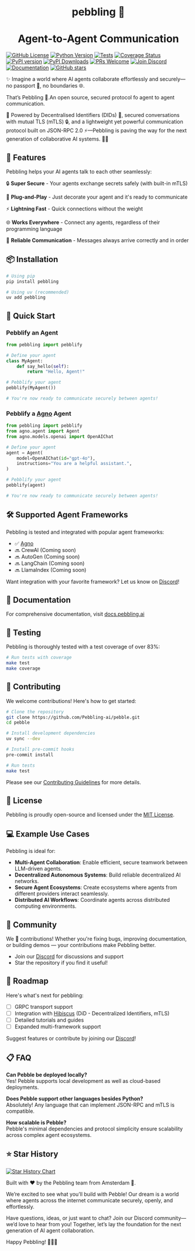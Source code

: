 <h1 align="center">pebbling 🐧</h1>

<h1 align="center">Agent-to-Agent Communication </h1>

[![GitHub License](https://img.shields.io/badge/license-MIT-blue.svg)](https://opensource.org/licenses/MIT)
[![Python Version](https://img.shields.io/badge/python-3.12+-blue.svg)](https://www.python.org/downloads/)
[![Tests](https://github.com/Pebbling-ai/pebble/actions/workflows/release.yml/badge.svg)](https://github.com/Pebbling-ai/pebble/actions/workflows/release.yml)
[![Coverage Status](https://coveralls.io/repos/github/Pebbling-ai/pebble/badge.svg?branch=v0.1.0.5)](https://coveralls.io/github/Pebbling-ai/pebble?branch=v0.1.0.5)
[![PyPI version](https://badge.fury.io/py/pebbling.svg)](https://badge.fury.io/py/pebbling)
[![PyPI Downloads](https://img.shields.io/pypi/dm/pebbling)](https://pypi.org/project/pebbling/)
[![PRs Welcome](https://img.shields.io/badge/PRs-welcome-brightgreen.svg)](https://github.com/Pebbling-ai/pebble/pulls)
[![Join Discord](https://img.shields.io/badge/Join%20Discord-7289DA?logo=discord&logoColor=white)](https://discord.gg/Fr6rcRJa)
[![Documentation](https://img.shields.io/badge/Documentation-📕-blue)](https://docs.pebbling.ai)
[![GitHub stars](https://img.shields.io/github/stars/Pebbling-ai/pebble)](https://github.com/Pebbling-ai/pebble/stargazers)

✨ Imagine a world where AI agents collaborate effortlessly and securely—no passport 🚫, no boundaries 🌐.

That’s Pebbling 🐧.An open source, secured protocol fo agent to agent communication.

🚀 Powered by Decentralised Identifiers (DIDs) 🔑, secured conversations with mutual TLS (mTLS) 🔒, and a lightweight yet powerful communication protocol built on JSON-RPC 2.0 ⚡️—Pebbling is paving the way for the next generation of collaborative AI systems. 🌟🤖


## 🌟 Features

Pebbling helps your AI agents talk to each other seamlessly:

🔒 **Super Secure** - Your agents exchange secrets safely (with built-in mTLS)

🧩 **Plug-and-Play** - Just decorate your agent and it's ready to communicate

⚡ **Lightning Fast** - Quick connections without the weight

🌐 **Works Everywhere** - Connect any agents, regardless of their programming language

🔄 **Reliable Communication** - Messages always arrive correctly and in order


## 📦 Installation

```bash
# Using pip
pip install pebbling

# Using uv (recommended)
uv add pebbling
```

## 🚀 Quick Start

### Pebblify an Agent

```python
from pebbling import pebblify

# Define your agent
class MyAgent:
    def say_hello(self):
        return "Hello, Agent!"

# Pebblify your agent
pebblify(MyAgent())

# You're now ready to communicate securely between agents!
```

### Pebblify a [Agno](https://github.com/agno-ai/agno) Agent

```python
from pebbling import pebblify
from agno.agent import Agent
from agno.models.openai import OpenAIChat

# Define your agent
agent = Agent(
    model=OpenAIChat(id="gpt-4o"),
    instructions="You are a helpful assistant.",
)

# Pebblify your agent
pebblify(agent)

# You're now ready to communicate securely between agents!
```

## 🛠️ Supported Agent Frameworks

Pebbling is tested and integrated with popular agent frameworks:

- ✅ [Agno](https://github.com/agno-ai/agno)
- 🔜 CrewAI (Coming soon)
- 🔜 AutoGen (Coming soon)
- 🔜 LangChain (Coming soon)
- 🔜 LlamaIndex (Coming soon)

Want integration with your favorite framework? Let us know on [Discord](https://discord.gg/Fr6rcRJa)!

## 📖 Documentation

For comprehensive documentation, visit [docs.pebbling.ai](https://docs.pebbling.ai)

## 🧪 Testing

Pebbling is thoroughly tested with a test coverage of over 83%:

```bash
# Run tests with coverage
make test
make coverage
```

## 🤝 Contributing

We welcome contributions! Here's how to get started:

```bash
# Clone the repository
git clone https://github.com/Pebbling-ai/pebble.git
cd pebble

# Install development dependencies
uv sync --dev

# Install pre-commit hooks
pre-commit install

# Run tests
make test
```

Please see our [Contributing Guidelines](.github/CONTRIBUTING.md) for more details.

## 📜 License

Pebbling is proudly open-source and licensed under the [MIT License](https://choosealicense.com/licenses/mit/).

## 💻 Example Use Cases

Pebbling is ideal for:

- **Multi-Agent Collaboration**: Enable efficient, secure teamwork between LLM-driven agents.
- **Decentralized Autonomous Systems**: Build reliable decentralized AI networks.
- **Secure Agent Ecosystems**: Create ecosystems where agents from different providers interact seamlessly.
- **Distributed AI Workflows**: Coordinate agents across distributed computing environments.

## 🎉 Community

We 💛 contributions! Whether you're fixing bugs, improving documentation, or building demos — your contributions make Pebbling better.

- Join our [Discord](https://discord.gg/Fr6rcRJa) for discussions and support
- Star the repository if you find it useful!

## 🚧 Roadmap

Here's what's next for pebbling:

- [ ] GRPC transport support
- [ ] Integration with [Hibiscus](https://github.com/Pebbling-ai/hibiscus) (DiD - Decentralized Identifiers, mTLS)
- [ ] Detailed tutorials and guides
- [ ] Expanded multi-framework support

Suggest features or contribute by joining our [Discord](https://discord.gg/Fr6rcRJa)!

## 📋 FAQ

**Can Pebble be deployed locally?**  
Yes! Pebble supports local development as well as cloud-based deployments.

**Does Pebble support other languages besides Python?**  
Absolutely! Any language that can implement JSON-RPC and mTLS is compatible.

**How scalable is Pebble?**  
Pebble's minimal dependencies and protocol simplicity ensure scalability across complex agent ecosystems.

## ⭐ Star History

[![Star History Chart](https://api.star-history.com/svg?repos=Pebbling-ai/pebble&type=Date)](https://star-history.com/#Pebbling-ai/pebble&Date)


Built with ❤️ by the Pebbling team from Amsterdam 🌷.

We’re excited to see what you’ll build with Pebble! Our dream is a world where agents across the internet communicate securely, openly, and effortlessly.

Have questions, ideas, or just want to chat? Join our Discord community— we’d love to hear from you! Together, let’s lay the foundation for the next generation of AI agent collaboration.

Happy Pebbling! 🐧🚀✨
